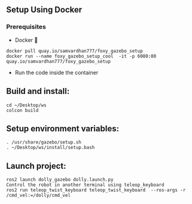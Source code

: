 ## Setup Using Docker

### Prerequisites

- Docker 🐳

```shell
docker pull quay.io/samvardhan777/foxy_gazebo_setup
docker run --name foxy_gazebo_setup_cool  -it -p 6080:80 quay.io/samvardhan777/foxy_gazebo_setup
```

- Run the code inside the container

## Build and install:

```shell
cd ~/Desktop/ws
colcon build
```

## Setup environment variables:

```shell
. /usr/share/gazebo/setup.sh
. ~/Desktop/ws/install/setup.bash
```

## Launch project:

```
ros2 launch dolly_gazebo dolly.launch.py 
Control the robot in another terminal using teleop_keyboard 
ros2 run teleop_twist_keyboard teleop_twist_keyboard  --ros-args -r /cmd_vel:=/dolly/cmd_vel
```
